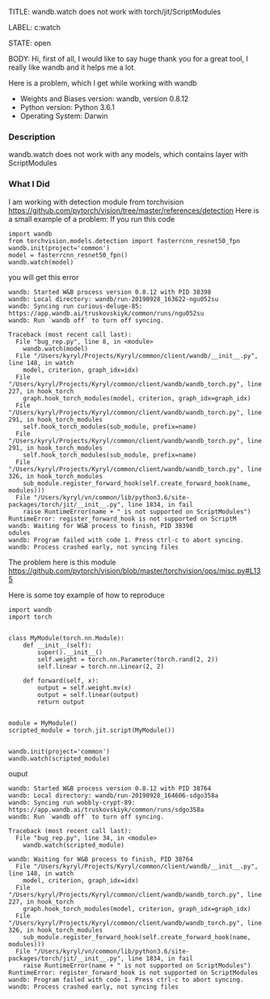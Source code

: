 TITLE:
wandb.watch does not work with torch/jit/ScriptModules

LABEL:
c:watch

STATE:
open

BODY:
Hi, first of all, I would like to say huge thank you for a great tool, I really like wandb and it helps me a lot.

Here is a problem, which I get while working with wandb


* Weights and Biases version: wandb, version 0.8.12
* Python version: Python 3.6.1
* Operating System: Darwin

### Description

wandb.watch does not work with any models, which contains layer with ScriptModules


### What I Did

I am working with detection module from torchvision https://github.com/pytorch/vision/tree/master/references/detection
Here is a small example of a problem:
If you run this code
```
import wandb
from torchvision.models.detection import fasterrcnn_resnet50_fpn
wandb.init(project='common')
model = fasterrcnn_resnet50_fpn()
wandb.watch(model)
```
you will get this error
```
wandb: Started W&B process version 0.8.12 with PID 38398
wandb: Local directory: wandb/run-20190928_163622-ngu052su
wandb: Syncing run curious-deluge-85: https://app.wandb.ai/truskovskiyk/common/runs/ngu052su
wandb: Run `wandb off` to turn off syncing.

Traceback (most recent call last):
  File "bug_rep.py", line 8, in <module>
    wandb.watch(model)
  File "/Users/kyryl/Projects/Kyryl/common/client/wandb/__init__.py", line 148, in watch
    model, criterion, graph_idx=idx)
  File "/Users/kyryl/Projects/Kyryl/common/client/wandb/wandb_torch.py", line 227, in hook_torch
    graph.hook_torch_modules(model, criterion, graph_idx=graph_idx)
  File "/Users/kyryl/Projects/Kyryl/common/client/wandb/wandb_torch.py", line 291, in hook_torch_modules
    self.hook_torch_modules(sub_module, prefix=name)
  File "/Users/kyryl/Projects/Kyryl/common/client/wandb/wandb_torch.py", line 291, in hook_torch_modules
    self.hook_torch_modules(sub_module, prefix=name)
  File "/Users/kyryl/Projects/Kyryl/common/client/wandb/wandb_torch.py", line 326, in hook_torch_modules
    sub_module.register_forward_hook(self.create_forward_hook(name, modules)))
  File "/Users/kyryl/vn/common/lib/python3.6/site-packages/torch/jit/__init__.py", line 1834, in fail
    raise RuntimeError(name + " is not supported on ScriptModules")
RuntimeError: register_forward_hook is not supported on ScriptM
wandb: Waiting for W&B process to finish, PID 38398
odules
wandb: Program failed with code 1. Press ctrl-c to abort syncing.
wandb: Process crashed early, not syncing files
```
The problem here is this module https://github.com/pytorch/vision/blob/master/torchvision/ops/misc.py#L135

Here is some toy example of how to reproduce 
```
import wandb
import torch


class MyModule(torch.nn.Module):
    def __init__(self):
        super().__init__()
        self.weight = torch.nn.Parameter(torch.rand(2, 2))
        self.linear = torch.nn.Linear(2, 2)

    def forward(self, x):
        output = self.weight.mv(x)
        output = self.linear(output)
        return output


module = MyModule()
scripted_module = torch.jit.script(MyModule())


wandb.init(project='common')
wandb.watch(scripted_module)
```

ouput 
```
wandb: Started W&B process version 0.8.12 with PID 38764
wandb: Local directory: wandb/run-20190928_164606-sdgo358a
wandb: Syncing run wobbly-crypt-89: https://app.wandb.ai/truskovskiyk/common/runs/sdgo358a
wandb: Run `wandb off` to turn off syncing.

Traceback (most recent call last):
  File "bug_rep.py", line 34, in <module>
    wandb.watch(scripted_module)

wandb: Waiting for W&B process to finish, PID 38764
  File "/Users/kyryl/Projects/Kyryl/common/client/wandb/__init__.py", line 148, in watch
    model, criterion, graph_idx=idx)
  File "/Users/kyryl/Projects/Kyryl/common/client/wandb/wandb_torch.py", line 227, in hook_torch
    graph.hook_torch_modules(model, criterion, graph_idx=graph_idx)
  File "/Users/kyryl/Projects/Kyryl/common/client/wandb/wandb_torch.py", line 326, in hook_torch_modules
    sub_module.register_forward_hook(self.create_forward_hook(name, modules)))
  File "/Users/kyryl/vn/common/lib/python3.6/site-packages/torch/jit/__init__.py", line 1834, in fail
    raise RuntimeError(name + " is not supported on ScriptModules")
RuntimeError: register_forward_hook is not supported on ScriptModules
wandb: Program failed with code 1. Press ctrl-c to abort syncing.
wandb: Process crashed early, not syncing files
```

